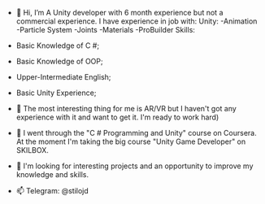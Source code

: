 - 👋 Hi, I’m  A Unity developer with 6 month experience but not a commercial experience. 
 I have experience in job with:
Unity: 
-Animation
-Particle System
-Joints
-Materials
-ProBuilder
Skills:
- Basic Knowledge of C #;
- Basic Knowledge of OOP;
- Upper-Intermediate English;
- Basic Unity Experience;

- 👀 The most interesting thing for me is AR/VR but I haven't got any experience with it and want to get it. I'm ready to work hard)
- 🌱 I went through the "C # Programming and Unity" course on Coursera. At the moment I'm taking the big course "Unity Game Developer" on SKILBOX.
- 💞️ I'm looking for interesting projects and an opportunity to improve my knowledge and skills. 
- 📫 Telegram: @stilojd


<!---
stilojd/stilojd is a ✨ special ✨ repository because its `README.md` (this file) appears on your GitHub profile.
You can click the Preview link to take a look at your changes.
--->
